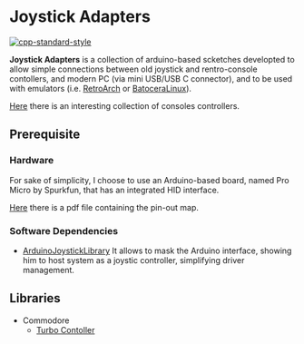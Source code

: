 # Joystick Adapters

[![cpp-standard-style](https://img.shields.io/badge/code%20style-standard-brightgreen.svg?style=flat)](https://standardjs.com/)

**Joystick Adapters** is a collection of arduino-based scketches developted to allow simple connections between old joystick and rentro-console contollers, and modern PC (via mini USB/USB C connector), and to be used with emulators (i.e. [RetroArch](https://www.retroarch.com/) or [BatoceraLinux](https://batocera.org/)).


[Here](https://www.shortlist.com/lists/history-of-the-video-game-controller) there is an interesting collection of consoles controllers.

## Prerequisite
### Hardware 
For sake of simplicity, I choose to use an Arduino-based board, named Pro Micro by Spurkfun, that has an integrated HID interface.

[Here](./docs/ProMicro16MHzv1.pdf) there is a pdf file containing the pin-out map.

### Software Dependencies
* [ArduinoJoystickLibrary](https://github.com/MHeironimus/ArduinoJoystickLibrary/tree/version-1.0)
  It allows to mask the Arduino interface, showing him to host system as a joystic controller, simplifying driver management.

## Libraries

* Commodore
  * [Turbo Contoller](./turbo/turbo.md)
